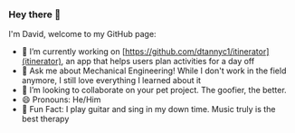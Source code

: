 ### Hey there 👋

I'm David, welcome to my GitHub page:

- 🔭 I’m currently working on [https://github.com/dtannyc1/itinerator](itinerator), an app that helps users plan activities for a day off
- 💬 Ask me about Mechanical Engineering! While I don't work in the field anymore, I still love everything I learned about it
- 👯 I’m looking to collaborate on your pet project. The goofier, the better.
- 😄 Pronouns: He/Him
- 🎸 Fun Fact: I play guitar and sing in my down time. Music truly is the best therapy

  
<!--
**dtannyc1/dtannyc1** is a ✨ _special_ ✨ repository because its `README.md` (this file) appears on your GitHub profile.

Here are some ideas to get you started:


- 🌱 I’m currently learning ...
- 👯 I’m looking to collaborate on ...
- 🤔 I’m looking for help with ...

- 📫 How to reach me: ...
- 😄 Pronouns: ...
- ⚡ Fun fact: ...
-->
